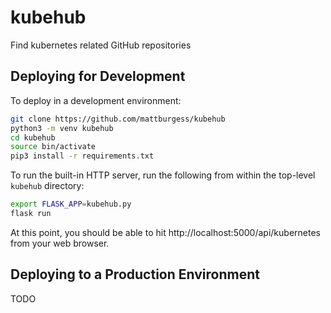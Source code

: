 # kubehub
Find kubernetes related GitHub repositories

## Deploying for Development

To deploy in a development environment:

```bash
git clone https://github.com/mattburgess/kubehub
python3 -m venv kubehub
cd kubehub
source bin/activate
pip3 install -r requirements.txt
```

To run the built-in HTTP server, run the following from within the top-level
`kubehub` directory:

```bash
export FLASK_APP=kubehub.py
flask run
```

At this point, you should be able to hit http://localhost:5000/api/kubernetes
from your web browser.

## Deploying to a Production Environment

TODO
